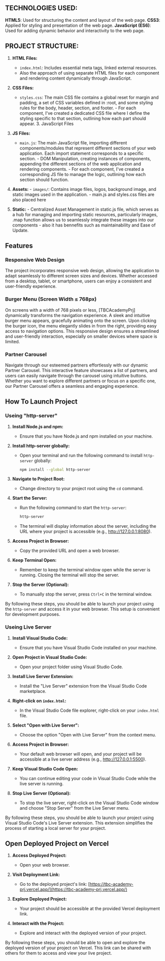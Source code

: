 ## TECHNOLOGIES USED:
  **HTML5**: Used for structuring the content and layout of the web page.
  **CSS3**: Applied for styling and presentation of the web page.
  **JavaScript (ES6)**: Used for adding dynamic behavior and interactivity to the web page.


  

## PROJECT STRUCTURE:

  1. **HTML Files:**
      - `index.html`: Includes essential meta tags, linked external resources.
      - Also the approach of using separate HTML files for each component and rendering content dynamically through JavaScript.
  2. **CSS Files:**
      - `styles.css`: The main CSS file contains a global reset for margin and padding, a set of CSS variables defined in :root, and some styling rules for the body, header, section, and footer.
                 - For each component, I've created a dedicated CSS file where I define the styling specific to that section, outlining how each part should appear.  3. JavaScript Files

  3. **JS Files:**
       - `main.js`: The main JavaScript file, importing different components/modules that represent different sections of your web application. Each import statement corresponds to a specific section.
               - DOM Manipulation, creating instances of components, appending the different sections of the web application and rendering components.
               - For each component, I've created a corresponding JS file to manage the logic, outlining how each section should function.
     
  4. **Assets:**
         - `images/`: Contains image files, logos, background image, and static images used in the application.
         - main.js and styles.css files are also placed here

  5. **Static:**
         - Centralized Asset Management in static.js file, which serves as a hub for managing and importing static resources, particularly images, .map function allows us to seamlessly integrate these images into our components
         - also it has bennefits such as maintainability and Ease of Update.


     

## Features

  ### Responsive Web Design
  
  The project incorporates responsive web design, allowing the application to adapt seamlessly to different screen sizes and devices. Whether accessed from a desktop, tablet, or smartphone, users can enjoy a consistent and user-friendly experience.

  ### Burger Menu (Screen Width ≤ 768px)

  On screens with a width of 768 pixels or less, [TBCAcademyPrj] dynamically transforms the navigation experience. A sleek and intuitive burger menu appears, gracefully animating onto the screen.
  Upon clicking the burger icon, the menu elegantly slides in from the right, providing easy access to navigation options. This responsive design ensures a streamlined and user-friendly interaction, especially on smaller devices where space is limited.

  ### Partner Carousel

  Navigate through our esteemed partners effortlessly with our dynamic Partner Carousel. This interactive feature showcases a list of partners, and users can easily navigate through the carousel using intuitive buttons.
  Whether you want to explore different partners or focus on a specific one, our Partner Carousel offers a seamless and engaging experience.


  

## How To Launch Project

  ### Useing "http-server"

  1. **Install Node.js and npm:**
     - Ensure that you have Node.js and npm installed on your machine.
  
  2. **Install http-server globally:**
     - Open your terminal and run the following command to install `http-server` globally:
  
       ```bash
       npm install --global http-server
       ```
  
  3. **Navigate to Project Root:**
     - Change directory to your project root using the `cd` command.
  
  4. **Start the Server:**
     - Run the following command to start the `http-server`:
  
       ```bash
       http-server
       ```
  
     - The terminal will display information about the server, including the URL where your project is accessible (e.g., http://127.0.0.1:8080).
  
  5. **Access Project in Browser:**
     - Copy the provided URL and open a web browser.
  
  6. **Keep Terminal Open:**
     - Remember to keep the terminal window open while the server is running. Closing the terminal will stop the server.
  
  7. **Stop the Server (Optional):**
     - To manually stop the server, press `Ctrl+C` in the terminal window.

By following these steps, you should be able to launch your project using the `http-server` and access it in your web browser. This setup is convenient for development purposes.



### Useing Live Server

  1. **Install Visual Studio Code:**
     - Ensure that you have Visual Studio Code installed on your machine.
  
  2. **Open Project in Visual Studio Code:**
     - Open your project folder using Visual Studio Code.
  
  3. **Install Live Server Extension:**
     - Install the "Live Server" extension from the Visual Studio Code marketplace.
  
  4. **Right-click on `index.html`:**
     - In the Visual Studio Code file explorer, right-click on your `index.html` file.
  
  5. **Select "Open with Live Server":**
     - Choose the option "Open with Live Server" from the context menu.
  
  6. **Access Project in Browser:**
     - Your default web browser will open, and your project will be accessible at a live server address (e.g., http://127.0.0.1:5500).
  
  7. **Keep Visual Studio Code Open:**
     - You can continue editing your code in Visual Studio Code while the live server is running.
  
  8. **Stop Live Server (Optional):**
     - To stop the live server, right-click on the Visual Studio Code window and choose "Stop Server" from the Live Server menu.

By following these steps, you should be able to launch your project using Visual Studio Code's Live Server extension. This extension simplifies the process of starting a local server for your project.



## Open Deployed Project on Vercel

  1. **Access Deployed Project:**
     - Open your web browser.
  
  2. **Visit Deployment Link:**
     - Go to the deployed project's link: [https://tbc-academy-prj.vercel.app/](https://tbc-academy-prj.vercel.app/)
  
  3. **Explore Deployed Project:**
     - Your project should be accessible at the provided Vercel deployment link.
  
  4. **Interact with the Project:**
     - Explore and interact with the deployed version of your project.

By following these steps, you should be able to open and explore the deployed version of your project on Vercel. This link can be shared with others for them to access and view your live project.
